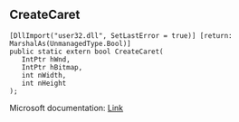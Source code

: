 ## CreateCaret

```
[DllImport("user32.dll", SetLastError = true)] [return: MarshalAs(UnmanagedType.Bool)]
public static extern bool CreateCaret(
   IntPtr hWnd,
   IntPtr hBitmap,
   int nWidth,
   int nHeight
);
```

Microsoft documentation: [Link](https://docs.microsoft.com/en-us/windows/win32/api/winuser/nf-winuser-createcaret)

